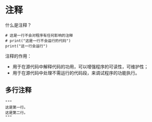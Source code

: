 # 注释

什么是注释？

```{code-cell} ipython3
# 这是一行不会对程序有任何影响的注释
# print("这是一行不会运行的代码")
print("这一行会运行") 
```

注释的作用：

- 用于在源代码中解释代码的功用，可以增强程序的可读性，可维护性；
- 用于在源代码中处理不需运行的代码段，来调试程序的功能执行。

## 多行注释

```{code-cell} ipython3
"""
这是第一行。
这是第二行。
"""
```
